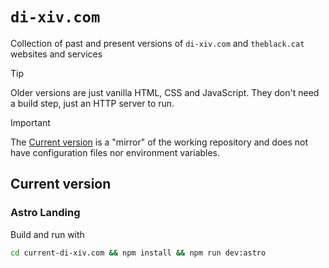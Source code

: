 # `di-xiv.com`

Collection of past and present versions of `di-xiv.com` and `theblack.cat` websites and services

> [!TIP]
> Older versions are just vanilla HTML, CSS and JavaScript. They don't need a build step, just an HTTP server to run.

> [!IMPORTANT]
> The [Current version](/current-di-xiv.com) is a "mirror" of the working repository and does not have configuration files nor environment variables.

## Current version

### Astro Landing

Build and run with

```sh
cd current-di-xiv.com && npm install && npm run dev:astro
```
